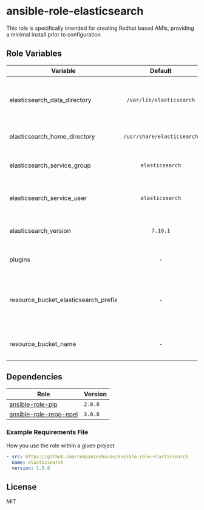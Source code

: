 # ansible-role-elasticsearch

This role is specifically intended for creating Redhat based AMIs, providing a minimal install prior to configuration

## Role Variables

| Variable                             |           Default          | Description                                                       |
| ------------------------------------ | :------------------------: | ----------------------------------------------------------------- |
| elasticsearch_data_directory         |  `/var/lib/elasticsearch`  | The directory in which elasticsearch stores it's data             |
| elasticsearch_home_directory         | `/usr/share/elasticsearch` | The home directory of elasticsearch                               |
| elasticsearch_service_group          |       `elasticsearch`      | The group under which elasticsearch will run                      |
| elasticsearch_service_user           |       `elasticsearch`      | The user under which elasticsearch will run                       |
| elasticsearch_version                |          `7.10.1`          | The version of elasticsearch to install                           |
| plugins                              |              -             | The list of plugins to install                                    |
| resource_bucket_elasticsearch_prefix |              -             | The path under which the rpm package is located within the bucket |
| resource_bucket_name                 |              -             | The bucket from which to source the rpm package                   |

## Dependencies

| Role                                                                            | Version |
| ------------------------------------------------------------------------------- | ------- |
| [ansible-role-pip](https://github.com/geerlingguy/ansible-role-pip)             | `2.0.0` |
| [ansible-role-repo-epel](https://github.com/geerlingguy/ansible-role-repo-epel) | `3.0.0` |

### Example Requirements File

How you use the role within a given project

```yml
- src: https://github.com/companieshouse/ansible-role-elasticsearch
  name: elasticsearch
  version: 1.0.0
```

## License

MIT
